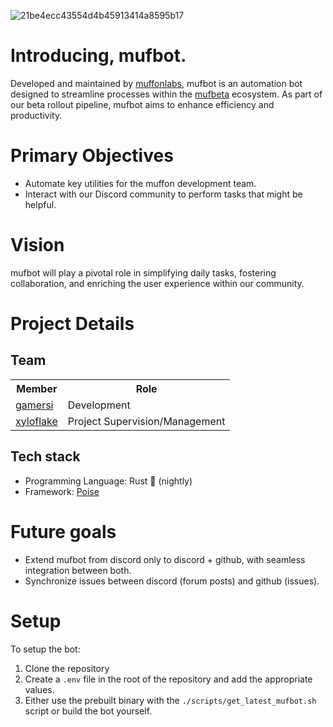 ![21be4ecc43554d4b45913414a8595b17](https://github.com/user-attachments/assets/e73eaf48-26ea-4406-a2c3-81e7381fd246)

# Introducing, mufbot.

Developed and maintained by [muffonlabs](https://github.com/muffonlabs), mufbot is an automation bot designed to streamline processes within the [mufbeta](https://github.com/muffonlabs/mufbeta) ecosystem. As part of our beta rollout pipeline, mufbot aims to enhance efficiency and productivity.

# Primary Objectives
- Automate key utilities for the muffon development team.
- Interact with our Discord community to perform tasks that might be helpful.

# Vision
mufbot will play a pivotal role in simplifying daily tasks, fostering collaboration, and enriching the user experience within our community.

# Project Details

## Team
<table>
  <tr>
    <th>Member</th>
    <th>Role</th>
  </tr>
  <tr>
    <td>
      <a href="https://github.com/gamersi">
        gamersi
      </a>
    </td>
    <td>Development</td>
  </tr>
  <tr>
    <td>
      <a href="https://github.com/xyloflake">
        xyloflake
      </a>
    </td>
    <td>Project Supervision/Management</td>
  </tr>
</table>

## Tech stack
- Programming Language: Rust 🦀 (nightly)
- Framework: [Poise](https://github.com/serenity-rs/poise)

# Future goals

- Extend mufbot from discord only to discord + github, with seamless integration between both.
- Synchronize issues between discord (forum posts) and github (issues).

# Setup
To setup the bot:
1. Clone the repository
2. Create a `.env` file in the root of the repository and add the appropriate values.
3. Either use the prebuilt binary with the `./scripts/get_latest_mufbot.sh` script or build the bot yourself.

